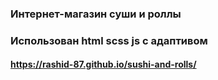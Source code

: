 ### Интернет-магазин суши и роллы 
### Использован html scss js с адаптивом 
#### https://rashid-87.github.io/sushi-and-rolls/
